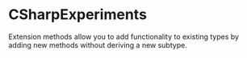 # CSharpExperiments

Extension methods allow you to add functionality to existing types by adding new methods without deriving a new subtype. 
